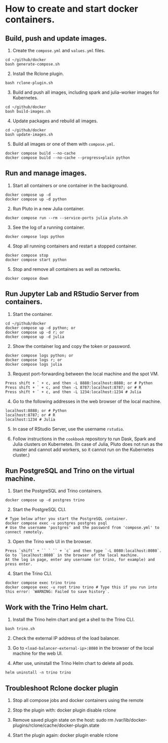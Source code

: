 # How to create and start docker containers.

## Build, push and update images.

1. Create the `compose.yml` and `values.yml` files.

```Shell
cd ~/github/docker
bash generate-compose.sh
```

2. Install the Rclone plugin.

```Shell
bash rclone-plugin.sh
```

3. Build and push all images, including spark and julia-worker images for Kubernetes.

```Shell
cd ~/github/docker
bash build-images.sh
```

4. Update packages and rebuild all images.

```Shell
cd ~/github/docker
bash update-images.sh
```

5. Build all images or one of them with `compose.yml`.

```Shell
docker compose build --no-cache
docker compose build --no-cache --progress=plain python
```

## Run and manage images.

1. Start all containers or one container in the background.

```Shell
docker compose up -d
docker compose up -d python
```

2. Run Pluto in a new Julia container.

```Shell
docker compose run --rm --service-ports julia pluto.sh
```

3. See the log of a running container.

```Shell
docker compose logs python
```

4. Stop all running containers and restart a stopped container.

```Shell
docker compose stop
docker compose start python
```

5. Stop and remove all containers as well as netowrks.

```Shell
docker compose down
```

## Run Jupyter Lab and RStudio Server from containers.

1. Start the container.

```Shell
cd ~/github/docker
docker compose up -d python; or
docker compose up -d r; or
docker compose up -d julia
```

2. Show the container log and copy the token or password.

```Shell
docker compose logs python; or
docker compose logs r; or
docker compose logs julia
```

3. Request port-forwarding between the local machine and the spot VM.

```
Press shift + ` + c, and then -L 8888:localhost:8888; or # Python
Press shift + ` + c, and then -L 8787:localhost:8787; or # R
Press shift + ` + c, and then -L 1234:localhost:1234 # Julia
```

4. Go to the following addresses in the web browser of the local machine.

```
localhost:8888; or # Python
localhost:8787; or # R
localhost:1234 # Julia
```

5. In case of RStudio Server, use the username `rstudio`.

6. Follow instructions in the `cookbook` repository to run Dask, Spark and Julia clusters on Kubernetes. (In case of Julia, Pluto does not run as the master and cannot add workers, so it cannot run on the Kubernetes cluster.)

## Run PostgreSQL and Trino on the virtual machine.

1. Start the PostgreSQL and Trino containers.

```Shell
docker compose up -d postgres trino
```

2. Start the PostgreSQL CLI.

```Shell
# Type below after you start the PostgreSQL container.
docker compose exec -u postgres postgres psql
# Use the username 'postgres' and the password from 'compose.yml' to connect remotely.
```

3. Open the Trino web UI in the browser.

```
Press `shift` + `` ` `` + `c` and then type `-L 8080:localhost:8080`.
Go to `localhost:8080` in the browser of the local machine.
At the log in page, enter any username (or trino, for example) and press enter.
```

4. Start the Trino CLI.

```Shell
docker compose exec trino trino
docker compose exec -u root trino trino # Type this if you run into this error: `WARNING: Failed to save history`.
```

## Work with the Trino Helm chart.

1. Install the Trino helm chart and get a shell to the Trino CLI.

```Shell
bash trino.sh
```

2. Check the external IP address of the load balancer.

3. Go to `<load-balancer-external-ip>:8080` in the browser of the local machine for the web UI.

4. After use, uninstall the Trino Helm chart to delete all pods.

```Shell
helm uninstall -n trino trino
```

## Troubleshoot Rclone docker plugin

1. Stop all compose jobs and docker containers using the remote

2. Stop the plugin with: docker plugin disable rclone

3. Remove saved plugin state on the host: sudo rm /var/lib/docker-plugins/rclone/cache/docker-plugin.state

4. Start the plugin again: docker plugin enable rclone
